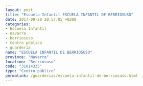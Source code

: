 ```yaml
---
layout: post
title: "Escuela Infantil ESCUELA INFANTIL DE BERRIOSUSO"
date: 2017-09-20 20:57:05 +0200
categories:
- Escuela Infantil
- navarra
- berriosuso
- Centro público
- guarderia
name: "ESCUELA INFANTIL DE BERRIOSUSO"
province: "Navarra"
location: "Berriosuso"
code: "31014335"
type: "Centro público"
permalink: /guarderias/escuela-infantil-de-berriosuso.html
---
```

